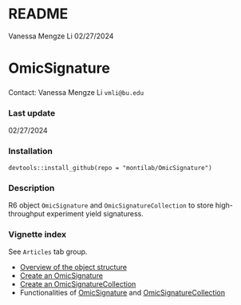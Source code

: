 README
================
Vanessa Mengze Li
02/27/2024

OmicSignature
=============

### 

Contact: Vanessa Mengze Li
`vmli@bu.edu`

### Last update

02/27/2024

### Installation

`devtools::install_github(repo = "montilab/OmicSignature")`

### Description

R6 object `OmicSignature` and `OmicSignatureCollection` to store high-throughput experiment yield signaturess.  

### Vignette index
See `Articles` tab group.  
- [Overview of the object structure](https://montilab.github.io/OmicSignature/articles/ObjectStructure.html)
- [Create an OmicSignature](https://montilab.github.io/OmicSignature/articles/CreateOmS.html)
- [Create an OmicSignatureCollection](https://montilab.github.io/OmicSignature/articles/CreateOmSC.html)
- Functionalities of [OmicSignature](https://montilab.github.io/OmicSignature/articles/FunOmS.html) and [OmicSignatureCollection](https://montilab.github.io/OmicSignature/articles/FunOmSC.html)


